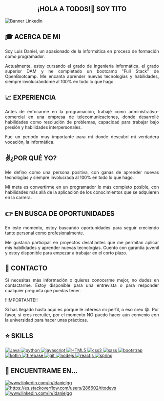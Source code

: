 <h2 align="center">¡HOLA A TODOS!👋 SOY TITO</h2>

![Banner Linkedin](https://user-images.githubusercontent.com/75398496/209383236-c09c6532-fbe7-4135-8891-45ebdf321110.png)

## 🎓 ACERCA DE MI

<p align="justify">Soy Luis Daniel, un apasionado de la informática en proceso de formación como programador. </p>

<p align="justify">Actualmente, estoy cursando el grado de ingeniería informática, el grado superior DAM y he completado un bootcamp "Full Stack" de OpenBootcamp. 
Me encanta aprender nuevas tecnologías y habilidades, siempre involucrándome al 100% en todo lo que hago.</p>

## 📈 EXPERIENCIA

<p align="justify">Antes de enfocarme en la programación, trabajé como administrativo-comercial en una empresa de telecomunicaciones, donde desarrollé habilidades como resolución de problemas, capacidad para trabajar bajo presión y habilidades interpersonales.</p>

<p align="justify">Fue un periodo muy importante para mí donde descubrí mi verdadera vocación, la informática.</p>

## ✌️¿POR QUÉ YO?

<p align="justify">Me defino como una persona positiva, con ganas de aprender nuevas tecnologías y siempre involucrada al 100% en todo lo que hago.</p>

<p align="justify">Mi meta es convertirme en un programador lo más completo posible, con habilidades más allá de la aplicación de los conocimientos que se adquieren en la carrera.</p>

## 👉 EN BUSCA DE OPORTUNIDADES

<p align="justify">En este momento, estoy buscando oportunidades para seguir creciendo tanto personal como profesionalmente.</p>

<p align="justify">Me gustaría participar en proyectos desafiantes que me permitan aplicar mis habilidades y aprender nuevas tecnologías. Cuento con garantía juvenil y estoy disponible para empezar a trabajar en el corto plazo.</p>

## 📝 CONTACTO

<p align="justify">Si necesitas más información o quieres conocerme mejor, no dudes en contactarme. Estoy disponible para una entrevista o para responder cualquier pregunta que puedas tener.</p>

‼️IMPORTANTE‼️
<p align="justify">Si has llegado hasta aquí es porque le interesa mi perfil, o eso creo 😁. Por favor, si eres recruiter, por el momento NO puedo hacer aún convenio con la universidad para hacer unas prácticas.</p>

## ⭐ SKILLS
<p align="left">
  <a href="https://www.java.com" target="_blank" rel="noreferrer"> 
    <img src="https://res.cloudinary.com/practicaldev/image/fetch/s--KR6jSVNe--/c_limit%2Cf_auto%2Cfl_progressive%2Cq_auto%2Cw_880/https://img.shields.io/badge/Java-ED8B00%3Fstyle%3Dfor-the-badge%26logo%3Djava%26logoColor%3Dwhite" alt="Java"/>
  </a>
  
  <a href="https://www.python.org/" target="_blank" rel="noreferrer"> 
    <img src="https://img.shields.io/badge/Python-3776AB?style=for-the-badge&logo=python&logoColor=white" alt="python"/>
  </a>
  
  <a href="https://developer.mozilla.org/es/docs/Web/JavaScript" target="_blank" rel="noreferrer"> 
    <img src="https://img.shields.io/badge/JavaScript-F7DF1E?style=for-the-badge&logo=javascript&logoColor=black" alt="javascript"/>
  </a>
  
  <a href="https://lenguajehtml.com/html/" target="_blank" rel="noreferrer"> 
    <img src="https://img.shields.io/badge/HTML5-E34F26?style=for-the-badge&logo=html5&logoColor=white" alt="HTML5"/>
  </a>
  
  <a href="https://developer.mozilla.org/es/docs/Web/CSS" target="_blank" rel="noreferrer"> 
    <img src="https://img.shields.io/badge/CSS3-1572B6?style=for-the-badge&logo=css3&logoColor=white" alt="css3"/>
  </a>
  
  <a href="https://sass-lang.com/" target="_blank" rel="noreferrer"> 
    <img src="https://img.shields.io/badge/Sass-CC6699?style=for-the-badge&logo=sass&logoColor=white" alt="sass"/>
  </a>
  
  <a href="https://getbootstrap.com/" target="_blank" rel="noreferrer"> 
    <img src="https://img.shields.io/badge/Bootstrap-563D7C?style=for-the-badge&logo=bootstrap&logoColor=white" alt="bootstrap"/>
  </a>
  
  <a href="https://kotlinlang.org/" target="_blank" rel="noreferrer"> 
    <img src="https://img.shields.io/badge/Kotlin-0095D5?&style=for-the-badge&logo=kotlin&logoColor=white" alt="kotlin"/>
  </a>
  
  <a href="https://firebase.google.com/" target="_blank" rel="noreferrer"> 
    <img src="https://img.shields.io/badge/Firebase-039BE5?style=for-the-badge&logo=Firebase&logoColor=white" alt="firebase"/>
  </a>
  
  <a href="https://git-scm.com/" target="_blank" rel="noreferrer"> 
    <img src="https://img.shields.io/badge/git-%23F05033.svg?style=for-the-badge&logo=git&logoColor=white" alt="git"/>
  </a>
  
  <a href="https://nodejs.org/es/" target="_blank" rel="noreferrer"> 
    <img src="https://img.shields.io/badge/node.js-6DA55F?style=for-the-badge&logo=node.js&logoColor=white" alt="nodejs"/>
  </a>
  
  <a href="https://es.reactjs.org/" target="_blank"> 
    <img src="https://img.shields.io/badge/react-%2320232a.svg?style=for-the-badge&logo=react&logoColor=%2361DAFB" alt="reactjs"/>
  </a>
  
  <a href="https://spring.io/" target="_blank" rel="noreferrer"> 
    <img src="https://img.shields.io/badge/spring-%236DB33F.svg?style=for-the-badge&logo=spring&logoColor=white" alt="spring"/>
  </a>
  
</p>

## 🔎 ENCUENTRAME EN...
<p align="left">
  <a href="https://linkedin.com/in/ldanielgg" target="blank">
    <img align="center" src="https://img.shields.io/badge/LinkedIn-0077B5?style=for-the-badge&logo=linkedin&logoColor=white" alt="www.linkedin.com/in/ldanielgg" />
  </a>

  <a href="https://stackoverflow.com/users/286602/titodevs" target="blank">
    <img align="center" src="https://img.shields.io/badge/Stack_Overflow-FE7A16?style=for-the-badge&logo=stack-overflow&logoColor=white" alt="https://es.stackoverflow.com/users/286602/titodevs"/>
  </a>

  <a href="https://www.instagram.com/tito.dev" target="blank">
    <img align="center" src="https://img.shields.io/badge/Instagram-E4405F?style=for-the-badge&logo=instagram&logoColor=white" alt="www.linkedin.com/in/ldanielgg" />
  </a>
</p>
